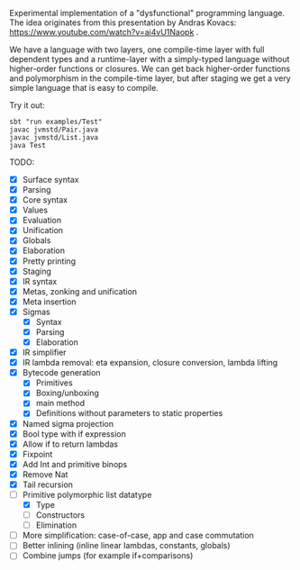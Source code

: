 Experimental implementation of a "dysfunctional" programming language.
The idea originates from this presentation by Andras Kovacs: https://www.youtube.com/watch?v=ai4vU1Naopk .

We have a language with two layers, one compile-time layer with full dependent types and a runtime-layer with a simply-typed language without higher-order functions or closures. We can get back higher-order functions and polymorphism in the compile-time layer, but after staging we get a very simple language that is easy to compile.

Try it out:
```
sbt "run examples/Test"
javac jvmstd/Pair.java
javac jvmstd/List.java
java Test
```

TODO:
- [x] Surface syntax
- [x] Parsing
- [x] Core syntax
- [x] Values
- [x] Evaluation
- [x] Unification
- [x] Globals
- [x] Elaboration
- [x] Pretty printing
- [x] Staging
- [x] IR syntax
- [x] Metas, zonking and unification
- [x] Meta insertion
- [x] Sigmas
  - [x] Syntax
  - [x] Parsing
  - [x] Elaboration
- [x] IR simplifier
- [x] IR lambda removal: eta expansion, closure conversion, lambda lifting
- [x] Bytecode generation
  - [x] Primitives
  - [x] Boxing/unboxing
  - [x] main method
  - [x] Definitions without parameters to static properties
- [x] Named sigma projection
- [x] Bool type with if expression
- [x] Allow if to return lambdas
- [x] Fixpoint
- [x] Add Int and primitive binops
- [x] Remove Nat
- [x] Tail recursion
- [ ] Primitive polymorphic list datatype
  - [x] Type
  - [ ] Constructors
  - [ ] Elimination
- [ ] More simplification: case-of-case, app and case commutation
- [ ] Better inlining (inline linear lambdas, constants, globals)
- [ ] Combine jumps (for example if+comparisons)

